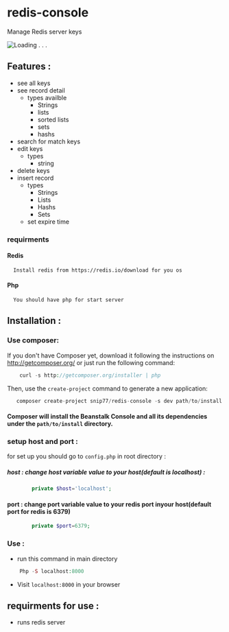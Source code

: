 # redis-console
Manage Redis server keys

![Loading . . .](https://pasteboard.co/HCKkayS.png)

## Features :
  - see all keys
  - see record detail
    - types availble
      - Strings
      - lists
      - sorted lists
      - sets
      - hashs
  - search for match keys
  - edit keys
    - types
      - string
  - delete keys
  - insert record
    - types
      - Strings
      - Lists
      - Hashs
      - Sets
    - set expire time
    
    

### requirments
#### Redis
  
      Install redis from https://redis.io/download for you os
 #### Php
  
      You should have php for start server


## Installation :

###   Use composer:
   If you don't have Composer yet, download it following the instructions on http://getcomposer.org/ or just run the following command:

```php
    curl -s http://getcomposer.org/installer | php 
```
  Then, use the `create-project` command to generate a new application:
  
 ```php
    composer create-project snip77/redis-console -s dev path/to/install
 ```
 #### Composer will install the Beanstalk Console and all its dependencies under the `path/to/install` directory.
 
### setup host and port :
  for set up you should go to ```config.php``` in root directory :
  
##### host : change host variable value to your host(default is localhost) :
```php
        private $host='localhost'; 
```
      
####  port  : change port variable value to your redis port inyour host(default port for redis is 6379)

```php
        private $port=6379;
```

### Use :

  - run this command in main directory
    
```php
    Php -S localhost:8000
```
  - Visit `localhost:8000` in your browser
  
## requirments for use :
  
  - runs redis server
